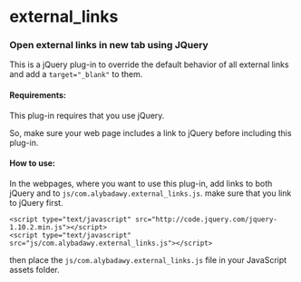 external_links
==============

### Open external links in new tab using JQuery

This is a jQuery plug-in to override the default behavior of all external links and add a `target="_blank"` to them.


#### Requirements:

This plug-in requires that you use jQuery.

So, make sure your web page includes a link to jQuery before including this plug-in.

#### How to use:

In the webpages, where you want to use this plug-in, add links to both jQuery and to `js/com.alybadawy.external_links.js`. make sure that you link to jQuery first.

	<script type="text/javascript" src="http://code.jquery.com/jquery-1.10.2.min.js"></script>
	<script type="text/javascript" src="js/com.alybadawy.external_links.js"></script>

then place the `js/com.alybadawy.external_links.js` file in your JavaScript assets folder.

